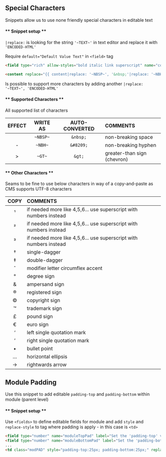 <!--
<i class="fas fa-fw fa-exclamation"></i> IMPORTANT
<i class="fas fa-fw fa-bug"></i> BUG
<i class="fas fa-fw fa-wrench"></i> IMPROVEMENT
<i class="fas fa-fw fa-broom"></i> MAINTENANCE
-->

## Special Characters

Snippets allow us to use none friendly special characters in editable text


<!-- tabs:start -->

#### ** Snippet setup **

`|replace:` is looking for the string `'~TEXT~'` in text editor and replace it with `'ENCODED-HTML'`

<i class="fas fa-fw fa-exclamation"></i> Require `default="Default Value Text"` in `<field>` tag


``` html
<field type="rich" allow-styles="bold italic link superscript" name="content" default="Default Value Text"></field>

<content replace="{{ content|replace: '~NBSP~', '&nbsp;'|replace: '~NBH~', '&#8209;'|replace: '~GT~', '&gt;' }}"></content>"
```

<i class="fas fa-fw fa-wrench"></i> Is possible to support more characters by adding another `|replace: '~TEXT~', 'ENCODED-HTML'`


#### ** Supported Characters **

All supported list of characters

| EFFECT | WRITE AS | AUTO-CONVERTED | COMMENTS |
|:-:|:-:|:-:|:-|
| &nbsp;    | `~NBSP~`    | `&nbsp;` | non-breaking space |
| &#8209;   | `~NBH~`     | `&#8209;` | non-breaking hyphen |
| &gt;   | `~GT~`     | `&gt;` | greater-than sign (chevron) |


#### ** Other Characters **

<i class="fas fa-fw fa-broom"></i> Seams to be fine to use below characters in way of a copy-and-paste as CMS supports UTF-8 characters

| COPY | COMMENTS |
|:-:|:-|
| &sup1;    | if needed more like 4,5,6... use superscript with numbers instead |
| &sup2;    | if needed more like 4,5,6... use superscript with numbers instead |
| &sup3;    | if needed more like 4,5,6... use superscript with numbers instead |
| &dagger;  | single-dagger |
| &Dagger;  | double-dagger |
| &circ;    | modifier letter circumflex accent |
| &deg;     | degree sign |
| &amp;     | ampersand sign|
| &reg;     | registered sign |
| &copy;    | copyright sign |
| &trade;   | trademark sign |
| &pound;   | pound sign |
| &euro;   | euro sign |
| &lsquo;   | left single quotation mark |
| &rsquo;   | right single quotation mark |
| &bull;    | bullet point |
| &hellip;  | horizontal ellipsis |
| &rarr;    | rightwards arrow |


<!--

| EFFECT | WRITE AS | AUTO-CONVERTED | COMMENTS |
|:-:|:-:|:-:|:-|
| &nbsp;    | `~NBSP~`    | `&nbsp;` | non-breaking space |
| &sup1;    | `~SUP1~`    | `&sup1;` | if you need 4,5,6... use supercript with numbers instead |
| &sup2;    | `~SUP2~`    | `&sup2;` | if you need 4,5,6... use supercript with numbers instead |
| &sup3;    | `~SUP3~`    | `&sup3;` | if you need 4,5,6... use supercript with numbers instead |
| &dagger;  | `~DAGGER1~` | `&dagger;` | single-dagger |
| &Dagger;  | `~DAGGER2~` | `&Dagger;` | double-dagger |
| &circ;    | `~CIRC~`    | `&circ;` | modifier letter circumflex accent |
| &deg;     | `~DEG~`     | `&deg;` | degree sign |
| &amp;     | `~AMP~`     | `&amp;` | ampersand sign|
| &reg;     | `~REG~`     | `&reg;` | registered sign |
| &copy;    | `~COPY~`    | `&copy;` | copyright sign |
| &trade;   | `~TRADE~`   | `&trade;` | trademark sign |
| &#8209;   | `~NBH~`     | `&#8209;` | non-breaking hyphen `\u{2011}` |
| &pound;   | `~£~`       | `&pound;` | pound sign knowing as `&pound;` |
| &lsquo;   | `~LSQUO~`   | `&lsquo;` | left single quotation mark |
| &rsquo;   | `~RSQUO~`   | `&rsquo;` | right single quotation mark |
| &bull;    | `~BULL~`    | `&bull;` | bullet point |
| &hellip;  | `~HELLIP~`  | `&hellip;` | horizontal ellipsis |
| &rarr;    | `~RARR~`    | `&rarr;` | rightwards arrow |

-->



<!-- tabs:end -->


## Module Padding

Use this snippet to add editable `padding-top` and `padding-bottom` within module (parent level)

<!-- tabs:start -->

#### ** Snippet setup **

Use `<fields>` to define editable fields for module and add `style` and `replace-style` to tag where padding is apply - in this case is `<td>`

``` html
<field type="number" name="moduleTopPad" label="Set the 'padding-top' value" hint="Use numbers only (default = 25)" default="25"></field>
<field type="number" name="moduleBottomPad" label="Set the 'padding-bottom' value" hint="Use numbers only (default = 25)" default="25"></field>
...
<td class="modPAD" style="padding-top:25px; padding-bottom:25px;" replace-style="padding-top:{{moduleTopPad}}px; padding-bottom:{{moduleBottomPad}}px;">
```


<!-- tabs:end -->

